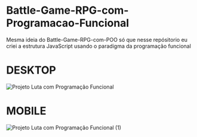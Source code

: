 # Battle-Game-RPG-com-Programacao-Funcional
Mesma ideia do Battle-Game-RPG-com-POO só que nesse repósitorio eu criei a estrutura JavaScript usando o paradigma da programação funcional

# DESKTOP
![Projeto Luta com Programação Funcional](https://github.com/EliaxZen/Battle-Game-RPG-com-Programacao-Funcional/assets/132005740/67f12823-3c6d-4d0e-a8e4-f7c8c45d0865)

# MOBILE
![Projeto Luta com Programação Funcional (1)](https://github.com/EliaxZen/Battle-Game-RPG-com-Programacao-Funcional/assets/132005740/5fde46f7-6d79-463e-9d6a-53650635dae2)
